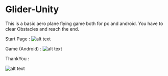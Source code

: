 # Glider-Unity

This is a basic aero plane flying game both for pc and android.
You have to clear Obstacles and reach the end.


Start Page :
![alt text](http://url/to/img.png)


Game (Android) :
![alt text](https://github.com/pra23par/Glider-Unity/blob/main/game.jpg?raw=true)


ThankYou :

![alt text](https://github.com/pra23par/Glider-Unity/blob/main/end.jpg?raw=true)
